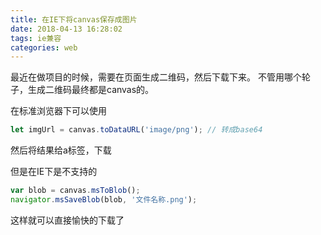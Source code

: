 ```yaml
---
title: 在IE下将canvas保存成图片
date: 2018-04-13 16:28:02
tags: ie兼容
categories: web
---
```


最近在做项目的时候，需要在页面生成二维码，然后下载下来。
不管用哪个轮子，生成二维码最终都是canvas的。

在标准浏览器下可以使用
``` js
let imgUrl = canvas.toDataURL('image/png'); // 转成base64
```
然后将结果给a标签，下载

但是在IE下是不支持的

``` js
var blob = canvas.msToBlob();
navigator.msSaveBlob(blob, '文件名称.png');
```
这样就可以直接愉快的下载了
